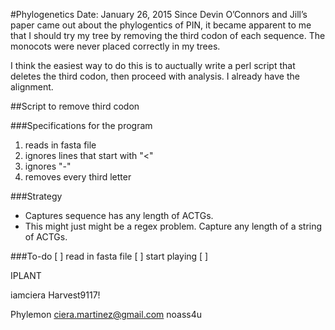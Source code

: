 #Phylogenetics 
Date: January 26, 2015
Since Devin O’Connors and Jill’s paper came out about the phylogentics of PIN, it became apparent to me that I should try my tree by removing the third codon of each sequence. The monocots were never placed correctly in my trees. 

I think the easiest way to do this is to auctually write a perl script that deletes the third codon, then proceed with analysis.  I already have the alignment. 

##Script to remove third codon

###Specifications for the program
1. reads in fasta file
2. ignores lines that start with "<"
3. ignores "-" 
4. removes every third letter

###Strategy
- Captures sequence has any length of ACTGs.  
- This might just might be a regex problem.  Capture any length of a string of ACTGs.

###To-do
[ ] read in fasta file
[ ] start playing
[ ] 


IPLANT

iamciera
Harvest9117!

Phylemon
ciera.martinez@gmail.com
noass4u